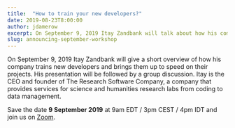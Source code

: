 ```yaml
---
title:  "How to train your new developers?"
date: 2019-08-23T8:00:00
author: jdamerow
excerpt: On September 9, 2019 Itay Zandbank will talk about how his company trains new developers followed by a group discussion.
slug: announcing-september-workshop
---
```


On September 9, 2019 Itay Zandbank will give a short overview of how his company trains new developers and brings them up to speed on their projects. His presentation will be followed by a group discussion. Itay is the CEO and founder of The Research Software Company, a company that provides services for science and humanities research labs from coding to data management.

Save the date **9 September 2019** at 9am EDT / 3pm CEST / 4pm IDT and join us on [Zoom](https://zoom.us/j/755179791).
